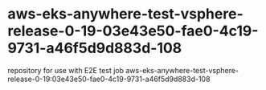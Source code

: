 # aws-eks-anywhere-test-vsphere-release-0-19-03e43e50-fae0-4c19-9731-a46f5d9d883d-108
repository for use with E2E test job aws-eks-anywhere-test-vsphere-release-0-19:03e43e50-fae0-4c19-9731-a46f5d9d883d-108
